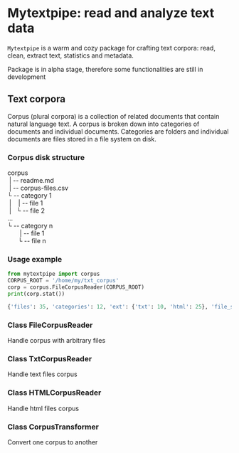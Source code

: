 # Mytextpipe: read and analyze text data

`Mytextpipe` is a warm and cozy package for crafting text corpora: read, clean, 
extract text, statistics and metadata.

Package is in alpha stage, therefore some functionalities are still in development 

## Text corpora
Corpus (plural corpora) is a collection of related documents 
that contain natural language text. A corpus is broken down into 
categories of documents and individual documents. 
Categories are folders and individual documents 
are files stored in a file system on disk. 
 
### Corpus disk structure 

corpus  
&nbsp;| -- readme.md  
&nbsp;| -- corpus-files.csv  
└ -- category 1  
&nbsp;|&nbsp;&nbsp;&nbsp;&nbsp;| -- file 1  
&nbsp;|&nbsp;&nbsp;&nbsp;└ -- file 2  
...  
└ -- category n  
&nbsp;&nbsp;&nbsp;&nbsp;&nbsp;&nbsp;&nbsp;| -- file 1  
&nbsp;
&nbsp;&nbsp;&nbsp;&nbsp;└ -- file n

### Usage example

```python
from mytextpipe import corpus
CORPUS_ROOT = '/home/my/txt_corpus'
corp = corpus.FileCorpusReader(CORPUS_ROOT)
print(corp.stat())

{'files': 35, 'categories': 12, 'ext': {'txt': 10, 'html': 25}, 'file_size': 191219, 'words': 37542}
```

### Class FileCorpusReader
Handle corpus with arbitrary files 

### Class TxtCorpusReader
Handle text files corpus

### Class HTMLCorpusReader
Handle html files corpus

### Class CorpusTransformer
Convert one corpus to another 